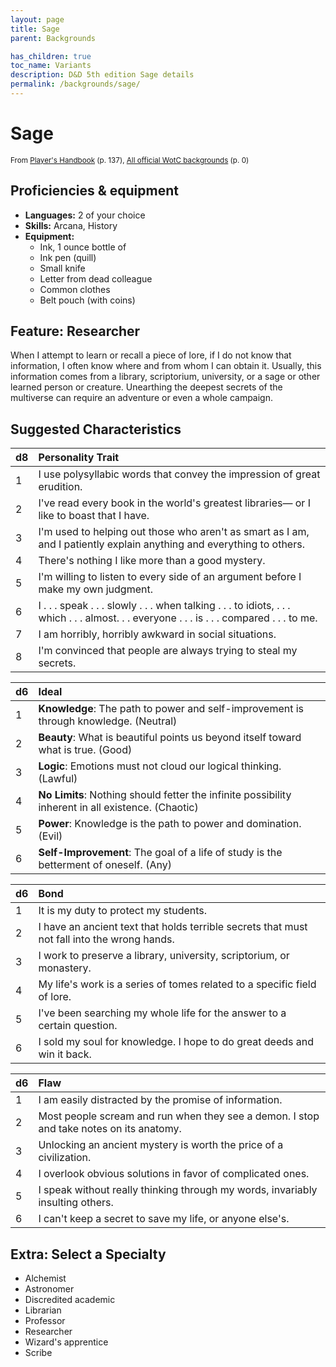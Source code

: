 ```yaml
---
layout: page
title: Sage
parent: Backgrounds

has_children: true
toc_name: Variants
description: D&D 5th edition Sage details
permalink: /backgrounds/sage/
---
```

# Sage

<small>From <a target="_blank" href="https://dnd.wizards.com/products/tabletop-games/rpg-products/rpg_playershandbook">Player's Handbook</a> (p. 137), <a target="_blank" href="https://flapkan.com/faq#What-is-the-source-All-official-WotC-backgrounds-and-how-does-it-work">All official WotC backgrounds</a> (p. 0)</small>


## Proficiencies & equipment

- **Languages:** 2 of your choice
- **Skills:** Arcana, History
- **Equipment:** 
  - Ink, 1 ounce bottle of
  - Ink pen (quill)
  - Small knife
  - Letter from dead colleague
  - Common clothes
  - Belt pouch (with coins)

## Feature: Researcher


When I attempt to learn or recall a piece of lore, if I do not know that information, I often know where and from whom I can obtain it. Usually, this information comes from a library, scriptorium, university, or a sage or other learned person or creature. Unearthing the deepest secrets of the multiverse can require an adventure or even a whole campaign.

## Suggested Characteristics


| d8 | Personality Trait |
|:----------------------------|:------------------|
| 1 | I use polysyllabic words that convey the impression of great erudition. |
| 2 | I've read every book in the world's greatest libraries― or I like to boast that I have. |
| 3 | I'm used to helping out those who aren't as smart as I am, and I patiently explain anything and everything to others. |
| 4 | There's nothing I like more than a good mystery. |
| 5 | I'm willing to listen to every side of an argument before I make my own judgment. |
| 6 | I . . . speak . . . slowly . . . when talking . . . to idiots, . . . which . . . almost. . . everyone . . . is . . . compared . . . to me. |
| 7 | I am horribly, horribly awkward in social situations. |
| 8 | I'm convinced that people are always trying to steal my secrets. |

| d6 | Ideal |
|:----------------------------|:------|
| 1 | **Knowledge**: The path to power and self-improvement is through knowledge. (Neutral) |
| 2 | **Beauty**: What is beautiful points us beyond itself toward what is true. (Good) |
| 3 | **Logic**: Emotions must not cloud our logical thinking. (Lawful) |
| 4 | **No Limits**: Nothing should fetter the infinite possibility inherent in all existence. (Chaotic) |
| 5 | **Power**: Knowledge is the path to power and domination. (Evil) |
| 6 | **Self-Improvement**: The goal of a life of study is the betterment of oneself. (Any) |

| d6 | Bond |
|:----------------------------|:------------------|
| 1 | It is my duty to protect my students. |
| 2 | I have an ancient text that holds terrible secrets that must not fall into the wrong hands. |
| 3 | I work to preserve a library, university, scriptorium, or monastery. |
| 4 | My life's work is a series of tomes related to a specific field of lore. |
| 5 | I've been searching my whole life for the answer to a certain question. |
| 6 | I sold my soul for knowledge. I hope to do great deeds and win it back. |

| d6 | Flaw |
|:----------------------------|:------------------|
| 1 | I am easily distracted by the promise of information. |
| 2 | Most people scream and run when they see a demon. I stop and take notes on its anatomy. |
| 3 | Unlocking an ancient mystery is worth the price of a civilization. |
| 4 | I overlook obvious solutions in favor of complicated ones. |
| 5 | I speak without really thinking through my words, invariably insulting others. |
| 6 | I can't keep a secret to save my life, or anyone else's. |

## Extra: Select a Specialty


- Alchemist
- Astronomer
- Discredited academic
- Librarian
- Professor
- Researcher
- Wizard's apprentice
- Scribe
